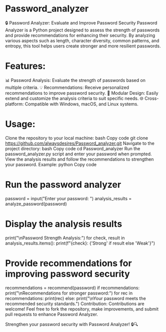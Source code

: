 # Password_analyzer
🔒 Password Analyzer: Evaluate and Improve Password Security
Password Analyzer is a Python project designed to assess the strength of passwords and provide recommendations for enhancing their security. By analyzing various aspects such as length, character diversity, common patterns, and entropy, this tool helps users create stronger and more resilient passwords.

# Features:
📊 Password Analysis: Evaluate the strength of passwords based on multiple criteria.
💡 Recommendations: Receive personalized recommendations to improve password security.
🔄 Modular Design: Easily extend and customize the analysis criteria to suit specific needs.
🌐 Cross-platform: Compatible with Windows, macOS, and Linux systems.
# Usage:
Clone the repository to your local machine:
bash
Copy code
git clone https://github.com/alwaysdesires/Password_analyzer.git
Navigate to the project directory:
bash
Copy code
cd Password_analyzer
Run the password_analyzer.py script and enter your password when prompted.
View the analysis results and follow the recommendations to strengthen your password.
Example:
python
Copy code
# Run the password analyzer
password = input("Enter your password: ")
analysis_results = analyze_password(password)

# Display the analysis results
print("\nPassword Strength Analysis:")
for check, result in analysis_results.items():
    print(f"{check}: {'Strong' if result else 'Weak'}")

# Provide recommendations for improving password security
recommendations = recommend(password)
if recommendations:
    print("\nRecommendations for stronger password:")
    for rec in recommendations:
        print(rec)
else:
    print("\nYour password meets the recommended security standards.")
Contribution:
Contributions are welcome! Feel free to fork the repository, make improvements, and submit pull requests to enhance Password Analyzer.

Strengthen your password security with Password Analyzer! 🔒🔍

